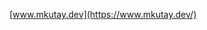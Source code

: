 <!--
**MKutay/MKutay** is a ✨ _special_ ✨ repository because its `README.md` (this file) appears on your GitHub profile.

Here are some ideas to get you started:

- 🔭 I’m currently working on ...
- 🌱 I’m currently learning ...
- 👯 I’m looking to collaborate on ...
- 🤔 I’m looking for help with ...
- 💬 Ask me about ...
- 📫 How to reach me: ...
- 😄 Pronouns: ...
- ⚡ Fun fact: ...
-->
<!--![nord](/images/nord-name-2.png)

Check me out through my [website](https://www.mkutay.dev/) or contact me through [mail](mailto:hello@mkutay.dev).-->
[www.mkutay.dev](https://www.mkutay.dev/)
